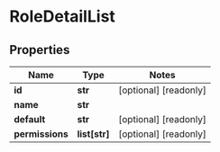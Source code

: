 # RoleDetailList

## Properties
Name | Type | Notes
------------ | ------------- | -------------
**id** | **str** | [optional] [readonly] 
**name** | **str** | 
**default** | **str** | [optional] [readonly] 
**permissions** | **list[str]** | [optional] [readonly] 


